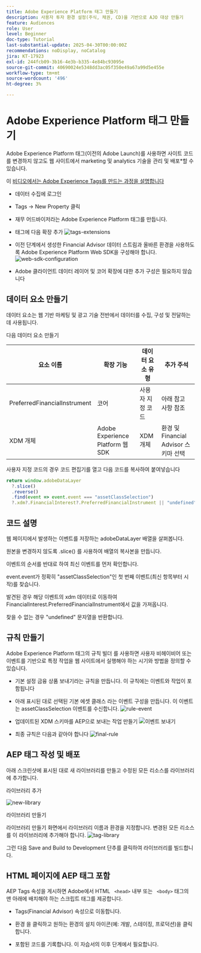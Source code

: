 ```yaml
---
title: Adobe Experience Platform 태그 만들기
description: 사용자 투자 환경 설정(주식, 채권, CD)을 기반으로 AJO 대상 만들기
feature: Audiences
role: User
level: Beginner
doc-type: Tutorial
last-substantial-update: 2025-04-30T00:00:00Z
recommendations: noDisplay, noCatalog
jira: KT-17923
exl-id: 244fcb09-3b16-4e3b-b335-4e84bc93095e
source-git-commit: 40690024e5348dd3ac05f350e49a67a99d5e455e
workflow-type: tm+mt
source-wordcount: '496'
ht-degree: 3%

---
```


# Adobe Experience Platform 태그 만들기

Adobe Experience Platform 태그(이전의 Adobe Launch)를 사용하면 사이트 코드를 변경하지 않고도 웹 사이트에서 marketing 및 analytics 기술을 관리 및 배포*할 수 있습니다.

이 [비디오에서는 Adobe Experience Tags를 만드는 과정을 설명합니다](https://experienceleague.adobe.com/en/playlists/experience-platform-get-started-with-tags)

* 데이터 수집에 로그인
* Tags -> New Property 클릭
* 재무 어드바이저라는 Adobe Experience Platform 태그를 만듭니다.

* 태그에 다음 확장 추가
  ![tags-extensions](assets/tags-extensions.png)

* 이전 단계에서 생성한 Financial Advisor 데이터 스트림과 올바른 환경을 사용하도록 Adobe Experience Platform Web SDK을 구성해야 합니다.
  ![web-sdk-configuration](assets/web-sdk-configuration.png)

* Adobe 클라이언트 데이터 레이어 및 코어 확장에 대한 추가 구성은 필요하지 않습니다

## 데이터 요소 만들기

데이터 요소는 웹 기반 마케팅 및 광고 기술 전반에서 데이터를 수집, 구성 및 전달하는 데 사용됩니다.

다음 데이터 요소 만들기

| 요소 이름 | 확장 기능 | 데이터 요소 유형 | 추가 주석 |
|------------------------------|-----------------------------------|-------------------|------------------------------------------------------------------------------------------------------------------------------------------------------------------|
| PreferredFinancialInstrument | 코어 | 사용자 지정 코드 | 아래 참고 사항 참조 |
| XDM 개체 | Adobe Experience Platform 웹 SDK | XDM 개체 | 환경 및 Financial Advisor 스키마 선택 |


사용자 지정 코드의 경우 코드 편집기를 열고 다음 코드를 복사하여 붙여넣습니다

```javascript
return window.adobeDataLayer
  ?.slice()
  .reverse()
  .find(event => event.event === "assetClassSelection")
  ?.xdm?.FinancialInterest?.PreferredFinancialInstrument || "undefined";
```

## 코드 설명

웹 페이지에서 발생하는 이벤트를 저장하는 adobeDataLayer 배열을 살펴봅니다.

원본을 변경하지 않도록 .slice() 를 사용하여 배열의 복사본을 만듭니다.

이벤트의 순서를 반대로 하여 최신 이벤트를 먼저 확인합니다.

event.event가 정확히 &quot;assetClassSelection&quot;인 첫 번째 이벤트(최신 항목부터 시작)를 찾습니다.

발견된 경우 해당 이벤트의 xdm 데이터로 이동하여 FinancialInterest.PreferredFinancialInstrument에서 값을 가져옵니다.

찾을 수 없는 경우 &quot;undefined&quot; 문자열을 반환합니다.



## 규칙 만들기

Adobe Experience Platform 태그의 규칙 빌더 를 사용하면 사용자 비헤이비어 또는 이벤트를 기반으로 특정 작업을 웹 사이트에서 실행해야 하는 시기와 방법을 정의할 수 있습니다.

* 기본 설정 금융 상품 보내기라는 규칙을 만듭니다. 이 규칙에는 이벤트와 작업이 포함됩니다


* 아래 표시된 대로 선택된 기본 에셋 클래스 라는 이벤트 구성을 만듭니다. 이 이벤트는 assetClassSelection 이벤트를 수신합니다.
  ![rule-event](assets/rule-event.png)


* 업데이트된 XDM 스키마를 AEP으로 보내는 작업 만들기
  ![이벤트 보내기](assets/rule-send-event.png)

* 최종 규칙은 다음과 같아야 합니다
  ![final-rule](assets/final-rule.png)

## AEP 태그 작성 및 배포


아래 스크린샷에 표시된 대로 새 라이브러리를 만들고 수정된 모든 리소스를 라이브러리에 추가합니다.

라이브러리 추가

![new-library](assets/tag-add-library.png)

라이브러리 만들기

라이브러리 만들기 화면에서 라이브러리 이름과 환경을 지정합니다.
변경된 모든 리소스를 이 라이브러리에 추가해야 합니다.
![tag-library](assets/tag-build-library.png)

그런 다음 Save and Build to Development 단추를 클릭하여 라이브러리를 빌드합니다.

## HTML 페이지에 AEP 태그 포함

AEP Tags 속성을 게시하면 Adobe에서 HTML ``` <head>``` 내부 또는 ``` <body>``` 태그의 맨 아래에 배치해야 하는 스크립트 태그를 제공합니다.

* Tags(Financial Advisor) 속성으로 이동합니다.

* 환경 을 클릭하고 원하는 환경의 설치 아이콘(예: 개발, 스테이징, 프로덕션)을 클릭합니다.

* 포함된 코드를 기록합니다. 이 자습서의 이후 단계에서 필요합니다.
